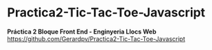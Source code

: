 # Practica2-Tic-Tac-Toe-Javascript
**Práctica 2 Bloque Front End - Enginyeria Llocs Web**
https://github.com/Gerardpv/Practica2-Tic-Tac-Toe-Javascript
